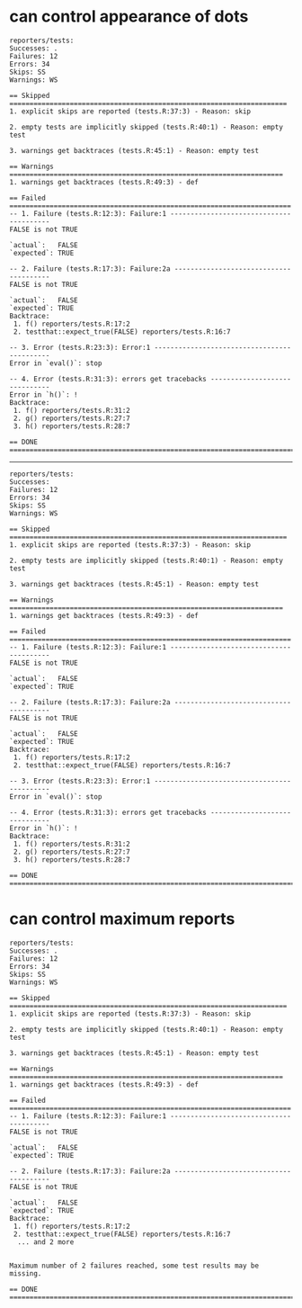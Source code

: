 # can control appearance of dots

    reporters/tests: 
    Successes: .
    Failures: 12
    Errors: 34
    Skips: SS
    Warnings: WS
    
    == Skipped =====================================================================
    1. explicit skips are reported (tests.R:37:3) - Reason: skip
    
    2. empty tests are implicitly skipped (tests.R:40:1) - Reason: empty test
    
    3. warnings get backtraces (tests.R:45:1) - Reason: empty test
    
    == Warnings ====================================================================
    1. warnings get backtraces (tests.R:49:3) - def
    
    == Failed ======================================================================
    -- 1. Failure (tests.R:12:3): Failure:1 ----------------------------------------
    FALSE is not TRUE
    
    `actual`:   FALSE
    `expected`: TRUE 
    
    -- 2. Failure (tests.R:17:3): Failure:2a ---------------------------------------
    FALSE is not TRUE
    
    `actual`:   FALSE
    `expected`: TRUE 
    Backtrace:
     1. f() reporters/tests.R:17:2
     2. testthat::expect_true(FALSE) reporters/tests.R:16:7
    
    -- 3. Error (tests.R:23:3): Error:1 --------------------------------------------
    Error in `eval()`: stop
    
    -- 4. Error (tests.R:31:3): errors get tracebacks ------------------------------
    Error in `h()`: !
    Backtrace:
     1. f() reporters/tests.R:31:2
     2. g() reporters/tests.R:27:7
     3. h() reporters/tests.R:28:7
    
    == DONE ========================================================================

---

    reporters/tests: 
    Successes: 
    Failures: 12
    Errors: 34
    Skips: SS
    Warnings: WS
    
    == Skipped =====================================================================
    1. explicit skips are reported (tests.R:37:3) - Reason: skip
    
    2. empty tests are implicitly skipped (tests.R:40:1) - Reason: empty test
    
    3. warnings get backtraces (tests.R:45:1) - Reason: empty test
    
    == Warnings ====================================================================
    1. warnings get backtraces (tests.R:49:3) - def
    
    == Failed ======================================================================
    -- 1. Failure (tests.R:12:3): Failure:1 ----------------------------------------
    FALSE is not TRUE
    
    `actual`:   FALSE
    `expected`: TRUE 
    
    -- 2. Failure (tests.R:17:3): Failure:2a ---------------------------------------
    FALSE is not TRUE
    
    `actual`:   FALSE
    `expected`: TRUE 
    Backtrace:
     1. f() reporters/tests.R:17:2
     2. testthat::expect_true(FALSE) reporters/tests.R:16:7
    
    -- 3. Error (tests.R:23:3): Error:1 --------------------------------------------
    Error in `eval()`: stop
    
    -- 4. Error (tests.R:31:3): errors get tracebacks ------------------------------
    Error in `h()`: !
    Backtrace:
     1. f() reporters/tests.R:31:2
     2. g() reporters/tests.R:27:7
     3. h() reporters/tests.R:28:7
    
    == DONE ========================================================================

# can control maximum reports

    reporters/tests: 
    Successes: .
    Failures: 12
    Errors: 34
    Skips: SS
    Warnings: WS
    
    == Skipped =====================================================================
    1. explicit skips are reported (tests.R:37:3) - Reason: skip
    
    2. empty tests are implicitly skipped (tests.R:40:1) - Reason: empty test
    
    3. warnings get backtraces (tests.R:45:1) - Reason: empty test
    
    == Warnings ====================================================================
    1. warnings get backtraces (tests.R:49:3) - def
    
    == Failed ======================================================================
    -- 1. Failure (tests.R:12:3): Failure:1 ----------------------------------------
    FALSE is not TRUE
    
    `actual`:   FALSE
    `expected`: TRUE 
    
    -- 2. Failure (tests.R:17:3): Failure:2a ---------------------------------------
    FALSE is not TRUE
    
    `actual`:   FALSE
    `expected`: TRUE 
    Backtrace:
     1. f() reporters/tests.R:17:2
     2. testthat::expect_true(FALSE) reporters/tests.R:16:7
      ... and 2 more
    
    
    Maximum number of 2 failures reached, some test results may be missing.
    
    == DONE ========================================================================

